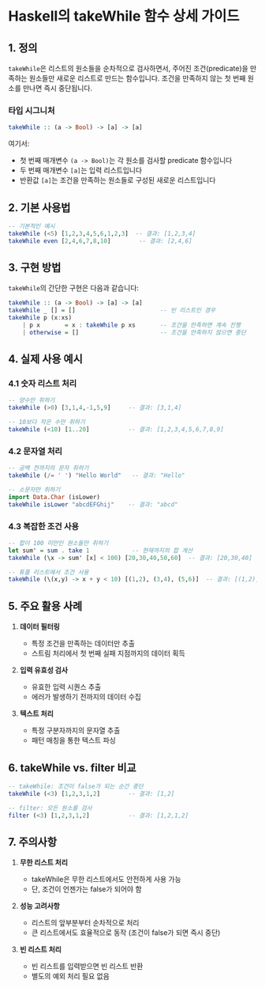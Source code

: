 # Haskell의 takeWhile 함수 상세 가이드

## 1. 정의

`takeWhile`은 리스트의 원소들을 순차적으로 검사하면서, 주어진 조건(predicate)을 만족하는 원소들만 새로운 리스트로 만드는 함수입니다. 조건을 만족하지 않는 첫 번째 원소를 만나면 즉시 중단됩니다.

### 타입 시그니처

```haskell
takeWhile :: (a -> Bool) -> [a] -> [a]
```

여기서:

- 첫 번째 매개변수 `(a -> Bool)`는 각 원소를 검사할 predicate 함수입니다
- 두 번째 매개변수 `[a]`는 입력 리스트입니다
- 반환값 `[a]`는 조건을 만족하는 원소들로 구성된 새로운 리스트입니다

## 2. 기본 사용법

```haskell
-- 기본적인 예시
takeWhile (<5) [1,2,3,4,5,6,1,2,3]  -- 결과: [1,2,3,4]
takeWhile even [2,4,6,7,8,10]        -- 결과: [2,4,6]
```

## 3. 구현 방법

`takeWhile`의 간단한 구현은 다음과 같습니다:

```haskell
takeWhile :: (a -> Bool) -> [a] -> [a]
takeWhile _ [] = []                        -- 빈 리스트인 경우
takeWhile p (x:xs)
    | p x       = x : takeWhile p xs       -- 조건을 만족하면 계속 진행
    | otherwise = []                       -- 조건을 만족하지 않으면 중단
```

## 4. 실제 사용 예시

### 4.1 숫자 리스트 처리

```haskell
-- 양수만 취하기
takeWhile (>0) [3,1,4,-1,5,9]     -- 결과: [3,1,4]

-- 10보다 작은 수만 취하기
takeWhile (<10) [1..20]           -- 결과: [1,2,3,4,5,6,7,8,9]
```

### 4.2 문자열 처리

```haskell
-- 공백 전까지의 문자 취하기
takeWhile (/= ' ') "Hello World"   -- 결과: "Hello"

-- 소문자만 취하기
import Data.Char (isLower)
takeWhile isLower "abcdEFGhij"    -- 결과: "abcd"
```

### 4.3 복잡한 조건 사용

```haskell
-- 합이 100 미만인 원소들만 취하기
let sum' = sum . take 1            -- 현재까지의 합 계산
takeWhile (\x -> sum' [x] < 100) [20,30,40,50,60]  -- 결과: [20,30,40]

-- 튜플 리스트에서 조건 사용
takeWhile (\(x,y) -> x + y < 10) [(1,2), (3,4), (5,6)]  -- 결과: [(1,2), (3,4)]
```

## 5. 주요 활용 사례

1. **데이터 필터링**

   - 특정 조건을 만족하는 데이터만 추출
   - 스트림 처리에서 첫 번째 실패 지점까지의 데이터 획득

2. **입력 유효성 검사**

   - 유효한 입력 시퀀스 추출
   - 에러가 발생하기 전까지의 데이터 수집

3. **텍스트 처리**
   - 특정 구분자까지의 문자열 추출
   - 패턴 매칭을 통한 텍스트 파싱

## 6. takeWhile vs. filter 비교

```haskell
-- takeWhile: 조건이 false가 되는 순간 중단
takeWhile (<3) [1,2,3,1,2]        -- 결과: [1,2]

-- filter: 모든 원소를 검사
filter (<3) [1,2,3,1,2]           -- 결과: [1,2,1,2]
```

## 7. 주의사항

1. **무한 리스트 처리**

   - takeWhile은 무한 리스트에서도 안전하게 사용 가능
   - 단, 조건이 언젠가는 false가 되어야 함

2. **성능 고려사항**

   - 리스트의 앞부분부터 순차적으로 처리
   - 큰 리스트에서도 효율적으로 동작 (조건이 false가 되면 즉시 중단)

3. **빈 리스트 처리**
   - 빈 리스트를 입력받으면 빈 리스트 반환
   - 별도의 예외 처리 필요 없음
